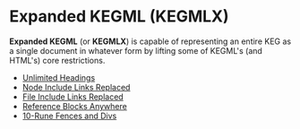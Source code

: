 # Expanded KEGML (KEGMLX)

**Expanded KEGML** (or **KEGMLX**) is capable of representing an entire KEG as
a single document in whatever form by lifting some of KEGML's (and HTML's) core
restrictions.

* [Unlimited Headings](/kegmlx-unlimited-headings)
* [Node Include Links Replaced](/kegmlx-node-include-links-replaced)
* [File Include Links Replaced](/kegmlx-file-include-links-replaced)
* [Reference Blocks Anywhere](/kegmlx-ref-blocks-anywhere)
* [10-Rune Fences and Divs](/kegmlx-10-rune-fences-divs)
